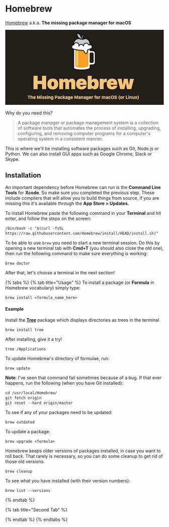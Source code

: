 # Homebrew

[Homebrew](https://brew.sh/) a.k.a. **The missing package manager for macOS**

![Updating GUI apps and packages has never been this easy](../../.gitbook/assets/image%20%281%29.png)

Why do you need this?

> A package manager or package management system is a collection of software tools that automates the process of installing, upgrading, configuring, and removing computer programs for a computer's operating system in a consistent manner.

This is where we'll be installing software packages such as Git, Node.js or Python. We can also install GUI apps such as Google Chrome, Slack or Skype.

## Installation

An important dependency before Homebrew can run is the **Command Line Tools** for **Xcode**. So make sure you completed the previous step. These include compilers that will allow you to build things from source, if you are missing this it's available through the **App Store &gt; Updates.**

To install Homebrew paste the following command in your **Terminal** and hit enter, and follow the steps on the screen:

```text
/bin/bash -c "$(curl -fsSL https://raw.githubusercontent.com/Homebrew/install/HEAD/install.sh)"
```

To be able to use `brew` you need to start a new terminal session. Do this by opening a new terminal tab with **Cmd+T** \(you should also close the old one\), then run the following command to make sure everything is working:

```text
brew doctor
```

After that, let's choose a terminal in the next section!

{% tabs %}
{% tab title="Usage" %}
To install a package \(or **Formula** in Homebrew vocabulary\) simply type:

```text
brew install <formula_name_here>
```

#### Example

Install the [**Tree**](https://formulae.brew.sh/formula/tree) package which displays directories as trees in the terminal

```text
brew install tree
```

After installing, give it a try!

```text
tree /Applications
```

To update Homebrew's directory of formulae, run:

```text
brew update
```

**Note**: I've seen that command fail sometimes because of a bug. If that ever happens, run the following \(when you have Git installed\):

```text
cd /usr/local/Homebrew/
git fetch origin
git reset --hard origin/master
```

To see if any of your packages need to be updated:

```text
brew outdated
```

To update a package:

```text
brew upgrade <formula>
```

Homebrew keeps older versions of packages installed, in case you want to roll back. That rarely is necessary, so you can do some cleanup to get rid of those old versions:

```text
brew cleanup
```

To see what you have installed \(with their version numbers\):

```text
brew list --versions
```
{% endtab %}

{% tab title="Second Tab" %}

{% endtab %}
{% endtabs %}

